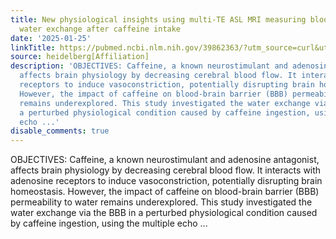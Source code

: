 ```yaml
---
title: New physiological insights using multi-TE ASL MRI measuring blood-brain barrier
  water exchange after caffeine intake
date: '2025-01-25'
linkTitle: https://pubmed.ncbi.nlm.nih.gov/39862363/?utm_source=curl&utm_medium=rss&utm_campaign=pubmed-2&utm_content=1FakS-2QOkCT8HsMOQP1bCRQ4YzyumYOmxmF0moLsQ3dFB1E9V&fc=20220326224207&ff=20250126170510&v=2.18.0.post9+e462414
source: heidelberg[Affiliation]
description: 'OBJECTIVES: Caffeine, a known neurostimulant and adenosine antagonist,
  affects brain physiology by decreasing cerebral blood flow. It interacts with adenosine
  receptors to induce vasoconstriction, potentially disrupting brain homeostasis.
  However, the impact of caffeine on blood-brain barrier (BBB) permeability to water
  remains underexplored. This study investigated the water exchange via the BBB in
  a perturbed physiological condition caused by caffeine ingestion, using the multiple
  echo ...'
disable_comments: true
---
```

OBJECTIVES: Caffeine, a known neurostimulant and adenosine antagonist, affects brain physiology by decreasing cerebral blood flow. It interacts with adenosine receptors to induce vasoconstriction, potentially disrupting brain homeostasis. However, the impact of caffeine on blood-brain barrier (BBB) permeability to water remains underexplored. This study investigated the water exchange via the BBB in a perturbed physiological condition caused by caffeine ingestion, using the multiple echo ...